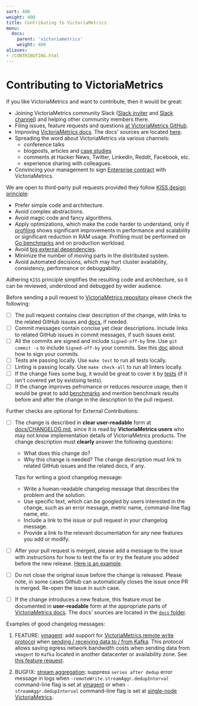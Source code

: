 ```yaml
---
sort: 400
weight: 400
title: Contributing to VictoriaMetrics
menu:
  docs:
    parent: 'victoriametrics'
    weight: 400
aliases:
- /CONTRIBUTING.html
---
```


# Contributing to VictoriaMetrics

If you like VictoriaMetrics and want to contribute, then it would be great:

- Joining VictoriaMetrics community Slack ([Slack inviter](https://slack.victoriametrics.com/) and [Slack channel](https://victoriametrics.slack.com/))
  and helping other community members there.
- Filing issues, feature requests and questions [at VictoriaMetrics GitHub](https://github.com/VictoriaMetrics/VictoriaMetrics/issues).
- Improving [VictoriaMetrics docs](https://docs.victoriametrics.com/). The docs' sources are located [here](https://github.com/VictoriaMetrics/VictoriaMetrics/tree/master/docs).
- Spreading the word about VictoriaMetrics via various channels:
  - conference talks
  - blogposts, articles and [case studies](https://github.com/VictoriaMetrics/VictoriaMetrics/blob/master/docs/CaseStudies.md)
  - comments at Hacker News, Twitter, LinkedIn, Reddit, Facebook, etc.
  - experience sharing with colleagues.
- Convincing your management to sign [Enterprise contract](https://docs.victoriametrics.com/enterprise/) with VictoriaMetrics.

We are open to third-party pull requests provided they follow [KISS design principle](https://en.wikipedia.org/wiki/KISS_principle):

- Prefer simple code and architecture.
- Avoid complex abstractions.
- Avoid magic code and fancy algorithms.
- Apply optimizations, which make the code harder to understand, only if [profiling](https://docs.victoriametrics.com/#profiling)
  shows significant improvements in performance and scalability or significant reduction in RAM usage.
  Profiling must be performed on [Go benchmarks](https://pkg.go.dev/testing#hdr-Benchmarks) and on production workload.
- Avoid [big external dependencies](https://medium.com/@valyala/stripping-dependency-bloat-in-victoriametrics-docker-image-983fb5912b0d).
- Minimize the number of moving parts in the distributed system.
- Avoid automated decisions, which may hurt cluster availability, consistency, performance or debuggability.

Adhering `KISS` principle simplifies the resulting code and architecture, so it can be reviewed, understood and debugged by wider audience.

Before sending a pull request to [VictoriaMetrics repository](https://github.com/VictoriaMetrics/VictoriaMetrics/) please check the following:

- [ ] The pull request contains clear description of the change, with links to the related GitHub issues and [docs](https://docs.victoriametrics.com/), if needed.
- [ ] Commit messages contain concise yet clear descriptions. Include links to related GitHub issues in commit messages, if such issues exist.
- [ ] All the commits are signed and include `Signed-off-by` line. Use `git commit -s` to include `Signed-off-by` your commits.
  See this [doc](https://git-scm.com/book/en/v2/Git-Tools-Signing-Your-Work) about how to sign your commits.
- [ ] Tests are passing locally. Use `make test` to run all tests locally.
- [ ] Linting is passing locally. Use `make check-all` to run all linters locally.
- [ ] If the change fixes some bug, it would be great to cover it by [tests](https://pkg.go.dev/testing) (if it isn't covered yet by existsing tests).
- [ ] If the change improves pefromance or reduces resource usage, then it would be great to add [benchmarks](https://pkg.go.dev/testing#hdr-Benchmarks)
      and mention benchmark results before and after the change in the description to the pull request.

Further checks are optional for External Contributions:

- [ ] The change is described in **clear user-readable** form at [docs/CHANGELOG.md](https://github.com/VictoriaMetrics/VictoriaMetrics/blob/master/docs/CHANGELOG.md),
  since it is read by **VictoriaMetrics users** who may not know implementation details of VictoriaMetrics products. The change description must **clearly** answer the following questions:
  - What does this change do?
  - Why this change is needed?
  The change description must link to related GitHub issues and the related docs, if any.

  Tips for writing a good changelog message:

  - Write a human-readable changelog message that describes the problem and the solution.
  - Use specific text, which can be googled by users interested in the change, such as an error message, metric name, command-line flag name, etc.
  - Include a link to the issue or pull request in your changelog message.
  - Provide a link to the relevant documentation for any new features you add or modify.

- [ ] After your pull request is merged, please add a message to the issue with instructions for how to test the fix or try the feature you added before the new release.
  [Here is an example](https://github.com/VictoriaMetrics/VictoriaMetrics/issues/4048#issuecomment-1546453726).
- [ ] Do not close the original issue before the change is released. Please note, in some cases Github can automatically closes the issue once PR is merged. Re-open the issue in such case.
- [ ] If the change introduces a new feature, this feature must be documented in **user-readable** form at the appropriate parts of [VictoriaMetrics docs](https://docs.victoriametrics.com/).
  The docs' sources are located in the [`docs` folder](https://github.com/VictoriaMetrics/VictoriaMetrics/tree/master/docs).

Examples of good changelog messages:

1. FEATURE: [vmagent](https://docs.victoriametrics.com/vmagent/): add support for [VictoriaMetrics remote write protocol](https://docs.victoriametrics.com/vmagent/#victoriametrics-remote-write-protocol) when [sending / receiving data to / from Kafka](https://docs.victoriametrics.com/vmagent/#kafka-integration). This protocol allows saving egress network bandwidth costs when sending data from `vmagent` to `Kafka` located in another datacenter or availability zone. See [this feature request](https://github.com/VictoriaMetrics/VictoriaMetrics/issues/1225).

2. BUGFIX: [stream aggregation](https://docs.victoriametrics.com/stream-aggregation/): suppress `series after dedup` error message in logs when `-remoteWrite.streamAggr.dedupInterval` command-line flag is set at [vmagent](https://docs.victoriametrics.com/vmgent.html) or when `-streamAggr.dedupInterval` command-line flag is set at [single-node VictoriaMetrics](https://docs.victoriametrics.com/).
